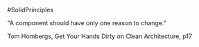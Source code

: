 #SolidPrinciples

"A component should have only one reason to change."

Tom Hombergs, Get Your Hands Dirty on Clean Architecture, p17